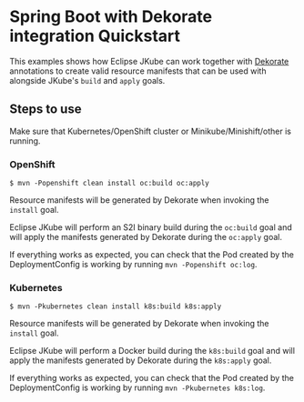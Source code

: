 # Spring Boot with Dekorate integration Quickstart

This examples shows how Eclipse JKube can work together with [Dekorate](https://github.com/dekorateio/dekorate) annotations
to create valid resource manifests that can be used with alongside JKube's `build`
and `apply` goals.

## Steps to use

Make sure that Kubernetes/OpenShift cluster or Minikube/Minishift/other is running. 

### OpenShift

```shell script
$ mvn -Popenshift clean install oc:build oc:apply
```

Resource manifests will be generated by Dekorate when invoking the `install` goal.

Eclipse JKube will perform an S2I binary build during the `oc:build` goal and will apply
the manifests generated by Dekorate during the `oc:apply` goal.

If everything works as expected, you can check that the Pod created by the DeploymentConfig is working
by running `mvn -Popenshift oc:log`.

### Kubernetes

```shell script
$ mvn -Pkubernetes clean install k8s:build k8s:apply
```

Resource manifests will be generated by Dekorate when invoking the `install` goal.

Eclipse JKube will perform a Docker build during the `k8s:build` goal and will apply
the manifests generated by Dekorate during the `k8s:apply` goal.

If everything works as expected, you can check that the Pod created by the DeploymentConfig is working
by running `mvn -Pkubernetes k8s:log`.